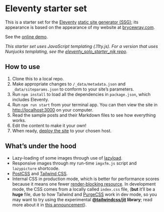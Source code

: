 # Eleventy starter set

This is a starter set for the [Eleventy](https://11ty.dev) [static site generator (SSG)](https://staticgen.com); its appearance is based on the appearance of my website at [brycewray.com](https://brycewray.com).

See the [online demo](https://eleventy-solo-starter-alpha.vercel.app/).

*This starter set uses JavaScript templating (.11ty.js). For a version that uses Nunjucks templating, see the [eleventy_solo_starter_njk repo](https://github.com/brycewray/eleventy_solo_starter_njk).*

## How to use

1. Clone this to a local repo.
2. Make appropriate changes to `/_data/metadata.json` and `_data/siteparams.json` to conform to your site’s parameters.
3. Run `npm install` to load all the dependencies in `package.json`, which includes Eleventy.
4. Run `npm run start` from your terminal app. You can then view the site in [http://localhost:3000](http://localhost:3000) on your computer.
5. Read the sample posts and their Markdown files to see how everything works.
6. Edit the content to make it your own!
7. When ready, [deploy the site](https://www.11ty.dev/docs/tutorials/#put-it-on-the-web) to your chosen host.

## What’s under the hood

- Lazy-loading of some images through use of [lazyload](https://github.com/verlok/vanilla-lazyload).
- Responsive images through my run-time `imgxfm.js` script and `lazypicture` shortcode.
- [PostCSS](https://postcss.org) and [Tailwind CSS](https://tailwindcss.com).
- Internal CSS in production mode, which is better for performance scores because it means one fewer [render-blocking resource](https://web.dev/render-blocking-resources/). In development mode, the CSS comes from a locally called `index.css` file, (**but** it’ll be a **huge** file, due to how Tailwind and [PurgeCSS](https://purgecss.com/) work in dev mode, so you may want to try using the experimental **[@tailwindcss/jit](https://github.com/tailwindlabs/tailwindcss-jit) library**; read more about it in [this announcement](https://blog.tailwindcss.com/just-in-time-the-next-generation-of-tailwind-css)).